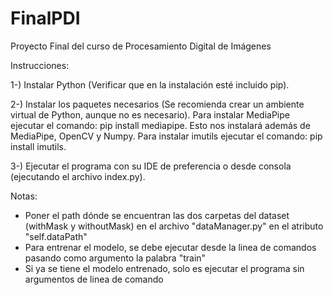 # FinalPDI
Proyecto Final del curso de Procesamiento Digital de Imágenes 


Instrucciones:

1-) Instalar Python (Verificar que en la instalación esté incluido pip).

2-) Instalar los paquetes necesarios (Se recomienda crear un ambiente virtual de Python, aunque no es necesario). Para instalar MediaPipe ejecutar el comando: pip install mediapipe. Esto nos instalará además de MediaPipe, OpenCV y Numpy. Para instalar imutils ejecutar el comando: pip install imutils.

3-) Ejecutar el programa con su IDE de preferencia o desde consola (ejecutando el archivo index.py).

Notas:

- Poner el path dónde se encuentran las dos carpetas del dataset (withMask y withoutMask) en el archivo "dataManager.py" en el atributo "self.dataPath"
- Para entrenar el modelo, se debe ejecutar desde la linea de comandos pasando como argumento la palabra "train"
- Si ya se tiene el modelo entrenado, solo es ejecutar el programa sin argumentos de linea de comando
